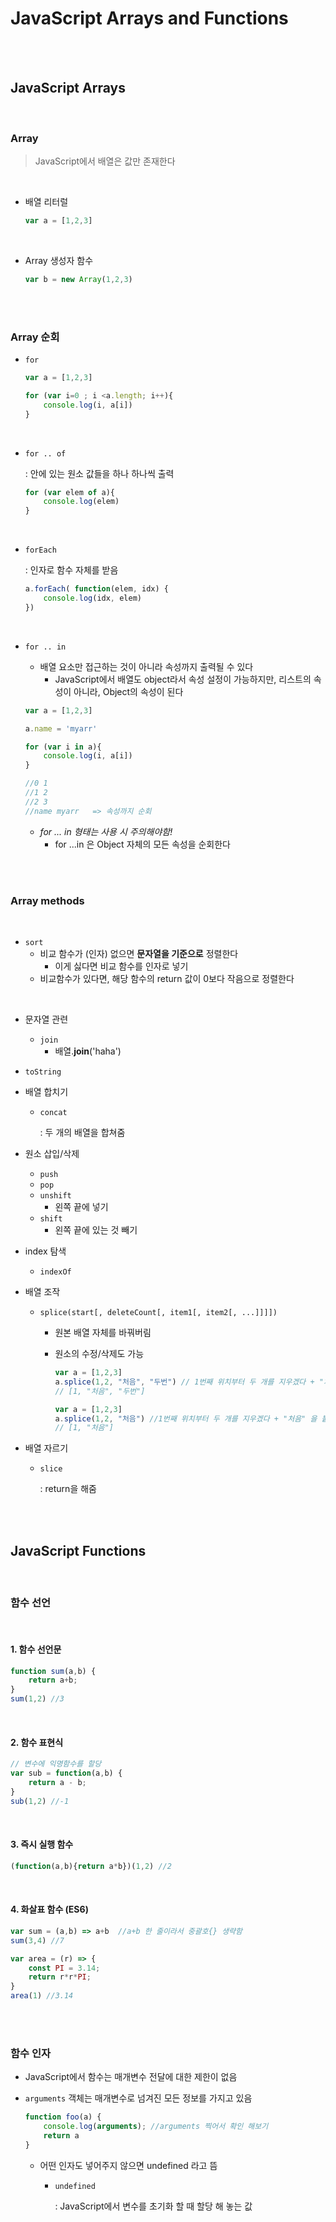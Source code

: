# JavaScript Arrays and Functions

<br><br>

## JavaScript Arrays

<br>

### Array

> JavaScript에서 배열은 값만 존재한다

<br>

- 배열 리터럴

  ```javascript
  var a = [1,2,3]
  ```

  <br>

- Array 생성자 함수

  ```javascript
  var b = new Array(1,2,3)
  ```

  <br>

  <br>



### Array 순회

- `for`

  ```javascript
  var a = [1,2,3]
  
  for (var i=0 ; i <a.length; i++){
      console.log(i, a[i])
  }
  ```

  <br>

- `for .. of`

  : 안에 있는 원소 값들을 하나 하나씩 출력

  ```javascript
  for (var elem of a){
      console.log(elem)
  }
  ```

  <br>

- `forEach`
  
  : 인자로 함수 자체를 받음
  
  ```javascript
  a.forEach( function(elem, idx) {
      console.log(idx, elem)
  })
  ```
  
  <br>
  
- `for .. in`

  - 배열 요소만 접근하는 것이 아니라 속성까지 출력될 수 있다
    - JavaScript에서 배열도 object라서 속성 설정이 가능하지만, 리스트의 속성이 아니라, Object의 속성이 된다

  ```javascript
  var a = [1,2,3]
  
  a.name = 'myarr'
  
  for (var i in a){
      console.log(i, a[i])
  }
  
  //0 1
  //1 2
  //2 3
  //name myarr   => 속성까지 순회
  ```

  - *for ... in 형태는 사용 시 주의해야함!*
    - for ...in 은 Object 자체의 모든 속성을 순회한다

<br>

<br>

### Array methods

<br>

- `sort`
  - 비교 함수가 (인자) 없으면 **문자열을 기준으로** 정렬한다
    - 이게 싫다면 비교 함수를 인자로 넣기
  - 비교함수가 있다면, 해당 함수의 return 값이 0보다 작음으로 정렬한다

<br>

- 문자열 관련 
  - `join` 
    - 배열.**join**('haha')
- `toString`
  
- 배열 합치기 
  
  - `concat`
  
    : 두 개의 배열을 합쳐줌
  
- 원소 삽입/삭제

  - `push`
  - `pop`
  - `unshift`
    - 왼쪽 끝에 넣기
  - `shift`
    - 왼쪽 끝에 있는 것 빼기

- index 탐색

  - `indexOf`

- 배열 조작

  - `splice(start[, deleteCount[, item1[, item2[, ...]]]])`

    - 원본 배열 자체를 바꿔버림
    
    - 원소의 수정/삭제도 가능
    
      ```javascript
      var a = [1,2,3]
      a.splice(1,2, "처음", "두번") // 1번째 위치부터 두 개를 지우겠다 + "처음", "두번" 을 붙이겠다
      // [1, "처음", "두번"]
      
      var a = [1,2,3]
      a.splice(1,2, "처음") //1번째 위치부터 두 개를 지우겠다 + "처음" 을 붙이겠다
      // [1, "처음"]
      ```
    
      

- 배열 자르기

  - `slice`

    : return을 해줌



<br>

<br>

## JavaScript Functions

<br>

### 함수 선언

<br>

#### 1. 함수 선언문

```javascript
function sum(a,b) {
    return a+b;
}
sum(1,2) //3
```

<br>

#### 2. 함수 표현식

```javascript
// 변수에 익명함수를 할당
var sub = function(a,b) {
    return a - b;
}
sub(1,2) //-1
```



<br>

#### 3. 즉시 실행 함수

```javascript
(function(a,b){return a*b})(1,2) //2
```



<br>

#### 4. 화살표 함수 (ES6)

```javascript
var sum = (a,b) => a+b  //a+b 한 줄이라서 중괄호{} 생략함
sum(3,4) //7

var area = (r) => {
    const PI = 3.14;
    return r*r*PI;
}
area(1) //3.14
```



<br>

<br>

### 함수 인자

- JavaScript에서 함수는 매개변수 전달에 대한 제한이 없음

- `arguments` 객체는 매개변수로 넘겨진 모든 정보를 가지고 있음

  ```javascript
  function foo(a) {
      console.log(arguments); //arguments 찍어서 확인 해보기
      return a
  }
  ```

  - 어떤 인자도 넣어주지 않으면 undefined 라고 뜸

    - `undefined`

      : JavaScript에서 변수를 초기화 할 때 할당 해 놓는 값

<br>

<br>
